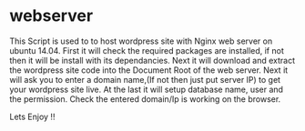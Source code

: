# webserver
This Script is used to to host wordpress site with Nginx web server on ubuntu 14.04.
First it will check the required packages are installed, if not then it will be install with its dependancies.
Next it will download and extract the wordpress site code into the Document Root of the web server.
Next it will ask you to enter a domain name,(If not then just put server IP) to get your wordpress site live.
At the last it will setup database name, user and the permission.
Check the entered domain/Ip is working on the browser.

Lets Enjoy !!
